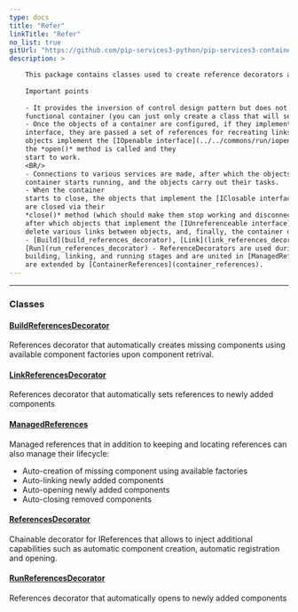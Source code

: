 ```yaml
---
type: docs
title: "Refer"
linkTitle: "Refer"
no_list: true
gitUrl: "https://github.com/pip-services3-python/pip-services3-container-python"
description: >

    This package contains classes used to create reference decorators and managed references. 
    
    Important points
    
    - It provides the inversion of control design pattern but does not contain the fully 
    functional container (you can just only create a class that will set various references).
    - Once the objects of a container are configured, if they implement the [IReferencable](../../commons/refer/ireferencable)
    interface, they are passed a set of references for recreating links between objects in the container. If the 
    objects implement the [IOpenable interface](../../commons/run/iopenable), 
    the *open()* method is called and they 
    start to work. 
    <BR/>
    - Connections to various services are made, after which the objects start, the 
    container starts running, and the objects carry out their tasks. 
    - When the container 
    starts to close, the objects that implement the [IClosable interface](../../commons/run/iclosable) 
    are closed via their 
    *close()* method (which should make them stop working and disconnect from other services), 
    after which objects that implement the [IUnreferenceable interface](../../commons/refer/iunreferenceable)
    delete various links between objects, and, finally, the container destroys all objects and turns off. 
    - [Build](build_references_decorator), [Link](link_references_decorator), and 
    [Run](run_references_decorator) - ReferenceDecorators are used during the corresponding 
    building, linking, and running stages and are united in [ManagedReferences](managed_references), which 
    are extended by [ContainerReferences](container_references).
---
```

---

<div class="module-body"> 

### Classes

#### [BuildReferencesDecorator](build_references_decorator)
References decorator that automatically creates missing components using
available component factories upon component retrival.

#### [LinkReferencesDecorator](link_references_decorator)
References decorator that automatically sets references to newly added components

#### [ManagedReferences](managed_references)
Managed references that in addition to keeping and locating references can also 
manage their lifecycle:
- Auto-creation of missing component using available factories
- Auto-linking newly added components
- Auto-opening newly added components
- Auto-closing removed components

#### [ReferencesDecorator](references_decorator)
Chainable decorator for IReferences that allows to inject additional capabilities
such as automatic component creation, automatic registration and opening.

#### [RunReferencesDecorator](run_references_decorator)
References decorator that automatically opens to newly added components

</div>
